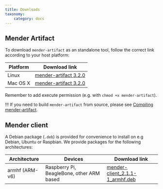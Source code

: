 ```yaml
---
title: Downloads
taxonomy:
    category: docs
---
```


## Mender Artifact

To download `mender-artifact` as an standalone tool, follow the correct link
according to your host platform:

<!--AUTOVERSION: "mender-artifact %"/mender-artifact -->
| Platform | Download link                                                |
|----------|--------------------------------------------------------------|
| Linux    | [mender-artifact 3.2.0][x.x.x_mender-artifact-linux]     |
| Mac OS X | [mender-artifact 3.2.0][x.x.x_mender-artifact-darwin] |

Remember to add execute permission (e.g. with `chmod +x mender-artifact`).

!!! If you need to build `mender-artifact` from source, please see [Compiling mender-artifact](../artifacts/modifying-a-mender-artifact#compiling-mender-artifact).

<!--AUTOVERSION: "mender-artifact/%/"/mender-artifact -->
[x.x.x_mender-artifact-linux]: https://d1b0l86ne08fsf.cloudfront.net/mender-artifact/3.2.0/linux/mender-artifact
<!--AUTOVERSION: "mender-artifact/%/"/mender-artifact -->
[x.x.x_mender-artifact-darwin]: https://d1b0l86ne08fsf.cloudfront.net/mender-artifact/3.2.0/darwin/mender-artifact


## Mender client

A Debian package (`.deb`) is provided for convenience to install on e.g Debian, Ubuntu or Raspbian. We provide packages for the following architectures:

<!--AUTOVERSION: "mender-client_%-1"/mender -->
| Architecture   | Devices                                   | Download link                                                       |
|----------------|-------------------------------------------|---------------------------------------------------------------------|
| armhf (ARM-v6) | Raspberry Pi, BeagleBone, other ARM based | [mender-client_2.1.1-1_armhf.deb][mender-client_x.x.x-1_armhf.deb] |

<!--AUTOVERSION: "cloudfront.net/%/"/mender "mender-client_%-1_armhf.deb"/mender -->
[mender-client_x.x.x-1_armhf.deb]: https://d1b0l86ne08fsf.cloudfront.net/2.1.1/dist-packages/debian/armhf/mender-client_2.1.1-1_armhf.deb
